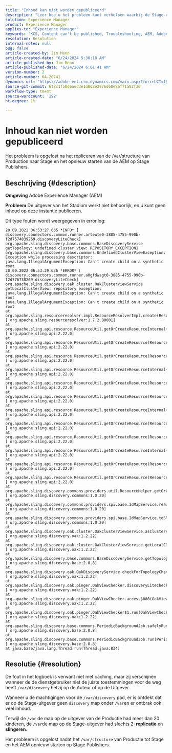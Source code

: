 ```yaml
---
title: "Inhoud kan niet worden gepubliceerd"
description: "Leer hoe u het probleem kunt verhelpen waarbij de Stage-uitgever niet correct werkt en geen inhoud kan publiceren op dit exemplaar."
solution: Experience Manager
product: Experience Manager
applies-to: "Experience Manager"
keywords: "KCS, Content can't be published, Troubleshooting, AEM, Adobe Experience Manager, error.log"
resolution: Resolution
internal-notes: null
bug: false
article-created-by: Jim Menn
article-created-date: "6/24/2024 5:30:18 AM"
article-published-by: Jim Menn
article-published-date: "6/24/2024 6:01:41 AM"
version-number: 2
article-number: KA-20741
dynamics-url: "https://adobe-ent.crm.dynamics.com/main.aspx?forceUCI=1&pagetype=entityrecord&etn=knowledgearticle&id=471af4d3-ea31-ef11-8409-000d3a5a67ba"
source-git-commit: 6f8c1f58d6aed3e1d802e2976d68e8af71a82f30
workflow-type: tm+mt
source-wordcount: '192'
ht-degree: 1%

---
```


# Inhoud kan niet worden gepubliceerd


Het probleem is opgelost na het repliceren van de /var/structure van Production naar Stage en het opnieuw starten van de AEM op Stage Publishers.

## Beschrijving {#description}


<b>Omgeving</b>
Adobe Experience Manager (AEM)

<b>Probleem</b>
De uitgever van het Stadium werkt niet behoorlijk, en u kunt geen inhoud op deze instantie publiceren.

Dit type fouten wordt weergegeven in error.log:




```
20.09.2022 06:53:27.635 *INFO* [ discovery.connectors.common.runner.artewte0-3885-4755-990b-f2d7574839269.discoveryLiteCheck]  org.apache.sling.discovery.base.commons.BaseDiscoveryService getTopology: undefined cluster view: REPOSITORY_EXCEPTION]  org.apache.sling.discovery.base.commons.UndefinedClusterViewException: Exception while processing descriptor: java.lang.IllegalArgumentException: Can't create child on a synthetic root
20.09.2022 06:53:29.636 *ERROR* [ discovery.connectors.common.runner.a0gfdwsgt0-3885-4755-990b-f2d776738269.discoveryLiteCheck]  org.apache.sling.discovery.oak.cluster.OakClusterViewService getLocalClusterView: repository exception: java.lang.IllegalArgumentException: Can't create child on a synthetic root
java.lang.IllegalArgumentException: Can't create child on a synthetic root
at org.apache.sling.resourceresolver.impl.ResourceResolverImpl.create(ResourceResolverImpl.java:979) [ org.apache.sling.resourceresolver:1.7.2.B0001] 
at org.apache.sling.api.resource.ResourceUtil.getOrCreateResourceInternal(ResourceUtil.java:666) [ org.apache.sling.api:2.22.0] 
at org.apache.sling.api.resource.ResourceUtil.getOrCreateResource(ResourceUtil.java:603) [ org.apache.sling.api:2.22.0] 
at org.apache.sling.api.resource.ResourceUtil.getOrCreateResource(ResourceUtil.java:571) [ org.apache.sling.api:2.22.0] 
at org.apache.sling.api.resource.ResourceUtil.getOrCreateResourceInternal(ResourceUtil.java:654) [ org.apache.sling.api:2.22.0] 
at org.apache.sling.api.resource.ResourceUtil.getOrCreateResource(ResourceUtil.java:603) [ org.apache.sling.api:2.22.0] 
at org.apache.sling.api.resource.ResourceUtil.getOrCreateResource(ResourceUtil.java:571) [ org.apache.sling.api:2.22.0] 
at org.apache.sling.api.resource.ResourceUtil.getOrCreateResourceInternal(ResourceUtil.java:654) [ org.apache.sling.api:2.22.0] 
at org.apache.sling.api.resource.ResourceUtil.getOrCreateResource(ResourceUtil.java:603) [ org.apache.sling.api:2.22.0] 
at org.apache.sling.api.resource.ResourceUtil.getOrCreateResource(ResourceUtil.java:571) [ org.apache.sling.api:2.22.0] 
at org.apache.sling.api.resource.ResourceUtil.getOrCreateResourceInternal(ResourceUtil.java:654) [ org.apache.sling.api:2.22.0] 
at org.apache.sling.api.resource.ResourceUtil.getOrCreateResource(ResourceUtil.java:603) [ org.apache.sling.api:2.22.0] 
at org.apache.sling.api.resource.ResourceUtil.getOrCreateResource(ResourceUtil.java:571) [ org.apache.sling.api:2.22.0] 
at org.apache.sling.discovery.commons.providers.util.ResourceHelper.getOrCreateResource(ResourceHelper.java:45) [ org.apache.sling.discovery.commons:1.0.20] 
at org.apache.sling.discovery.commons.providers.spi.base.IdMapService.readIdMap(IdMapService.java:302) [ org.apache.sling.discovery.commons:1.0.20] 
at org.apache.sling.discovery.commons.providers.spi.base.IdMapService.toSlingId(IdMapService.java:280) [ org.apache.sling.discovery.commons:1.0.20] 
at org.apache.sling.discovery.oak.cluster.OakClusterViewService.asClusterView(OakClusterViewService.java:174) [ org.apache.sling.discovery.oak:1.2.22] 
at org.apache.sling.discovery.oak.cluster.OakClusterViewService.getLocalClusterView(OakClusterViewService.java:120) [ org.apache.sling.discovery.oak:1.2.22] 
at org.apache.sling.discovery.base.commons.BaseDiscoveryService.getTopology(BaseDiscoveryService.java:77) [ org.apache.sling.discovery.base:2.0.8] 
at org.apache.sling.discovery.oak.OakDiscoveryService.checkForTopologyChange(OakDiscoveryService.java:660) [ org.apache.sling.discovery.oak:1.2.22] 
at org.apache.sling.discovery.oak.pinger.OakViewChecker.discoveryLiteCheck(OakViewChecker.java:217) [ org.apache.sling.discovery.oak:1.2.22] 
at org.apache.sling.discovery.oak.pinger.OakViewChecker.access$000(OakViewChecker.java:62) [ org.apache.sling.discovery.oak:1.2.22] 
at org.apache.sling.discovery.oak.pinger.OakViewChecker$1.run(OakViewChecker.java:193) [ org.apache.sling.discovery.oak:1.2.22] 
at org.apache.sling.discovery.base.commons.PeriodicBackgroundJob.safelyRun(PeriodicBackgroundJob.java:86) [ org.apache.sling.discovery.base:2.0.8] 
at org.apache.sling.discovery.base.commons.PeriodicBackgroundJob.run(PeriodicBackgroundJob.java:77) [ org.apache.sling.discovery.base:2.0.8] 
at java.base/java.lang.Thread.run(Thread.java:834)
```



## Resolutie {#resolution}


De fout in het logboek is verwant niet met caching, maar zij verschijnen wanneer de de dienstgebruiker niet de juiste toestemmingen voor de weg heeft `/var/discovery` hetzij op de Auteur of op de Uitgever.

Wanneer u de machtigingen voor de `/var/discovery` pad, er is ontdekt dat er op de Stage-uitgever geen `discovery` map onder `/var`en er ontbrak ook veel inhoud.

Terwijl de `/var` de map op de uitgever van de Productie had meer dan 20 kinderen, de `/var`de map op de Stage-uitgever had slechts 2: <b>replicatie</b> en <b>slingeren</b>.

Het probleem is opgelost nadat het `/var/structure` van Productie tot Stage en het AEM opnieuw starten op Stage Publishers.
